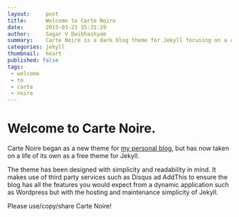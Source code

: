 ```yaml
---
layout:     post
title:      Welcome to Carte Noire
date:       2015-03-23 15:31:19
author:     Sagar V Dwibhashyam
summary:    Carte Noire is a dark blog theme for Jekyll focusing on a clear reading experience.
categories: jekyll
thumbnail:  heart
published: false
tags:
 - welcome
 - to
 - carte
 - noire
---
```


# Welcome to Carte Noire.

Carte Noire began as a new theme for [my personal blog][1], but has now taken
on a life of its own as a free theme for Jekyll.

The theme has been designed with simplicity and readability in mind. It makes
use of third party services such as Disqus ad AddThis to ensure the blog has
all the features you would expect from a dynamic application such as Wordpress
but with the hosting and maintenance simplicity of Jekyll.

Please use/copy/share Carte Noire!

[1]: http://www.jacobtomlinson.co.uk/
